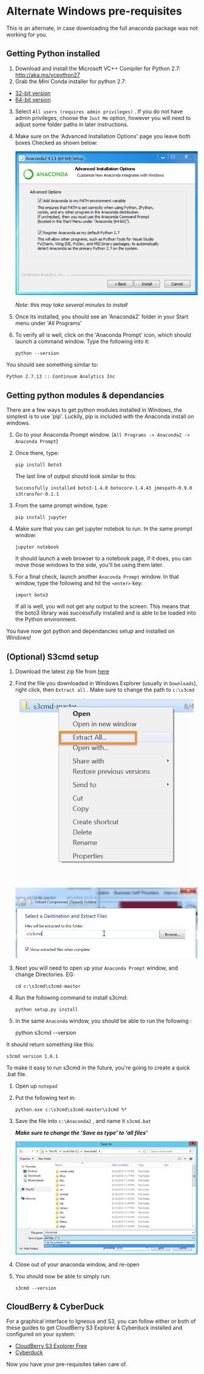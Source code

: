 # Alternate Windows pre-requisites


This is an alternate, in case downloading the full anaconda package was not working for you.

## Getting Python installed

1.  Download and install the Microsoft VC++ Compiler for Python 2.7: http://aka.ms/vcpython27
2.  Grab the *Mini* Conda installer for python 2.7:

* [32-bit version](https://repo.continuum.io/miniconda/Miniconda2-latest-Windows-x86.exe)
* [64-bit version](https://repo.continuum.io/miniconda/Miniconda2-latest-Windows-x86_64.exe)
3.  Select `All users (requires admin privileges)` .  If you do not have admin privileges, choose the `Just Me` option, however you will need to adjust some folder paths in later instructions.  

4.  Make sure on the 'Advanced Installation Options' page you leave both boxes Checked as shown below:

	![image](../pics/win_anaconda_install_opts.png)

	*Note: this may take several minutes to install*

5.  Once its installed, you should see an 'Anaconda2' folder in your Start menu under 'All Programs'


6.  To verify all is well, click on the 'Anaconda Prompt' icon, which should launch a command window.  Type the following into it:

		python --version

You should see something similar to:

	Python 2.7.13 :: Continuum Analytics Inc

## Getting python modules & dependancies


There are a few ways to get python modules installed in Windows, the simplest is to use 'pip'.  Luckily, pip is included with the Anaconda install on windows.

1.  Go to your Anaconda Prompt window. (`All Programs -> Anaconda2 -> Anaconda Prompt`)
2.  Once there, type:

		pip install boto3

	The last line of output should look similar to this:

		Successfully installed boto3-1.4.0 botocore-1.4.43 jmespath-0.9.0 s3transfer-0.1.1

3.  From the same prompt window, type:

		pip install jupyter


4.  Make sure that you can get jupyter notebok to run.  In the same prompt window:

		jupyter notebook

	It should launch a web browser to a notebook page, if it does, you can move those windows to the side, you'll be using them later.


5.  For a final check, launch another `Anaconda Prompt` window.  In that window, type the following and hit the `<enter>` key:

		import boto3
	If all is well, you will not get any output to the screen.  This means that the boto3 library was successfully installed and is able to be loaded into the Python environment.



You have now got python and dependancies setup and installed on Windows!


## (Optional) S3cmd setup

1.  Download the latest zip file from [here](https://github.com/s3tools/s3cmd/archive/master.zip)
2.  Find the file you downloaded in Windows Explorer (usually in `Downloads`), right click, then `Extract all` .  Make sure to change the path to `c:\s3cmd`

	![image](../pics/win_extract_s3cmd.png)

	![image](../pics/win_extract_all.png)


3.  Next you will need to open up your `Anaconda Prompt` window, and change Directories.  EG:

		cd c:\s3cmd\s3cmd-master

4.  Run the following command to install s3cmd:

		python setup.py install

5.  In the same `Anaconda` window, you should be able to run the following :

	python s3cmd --version

It should return something like this:

	s3cmd version 1.6.1

 To make it easy to run s3cmd in the future, you're going to create a quick .bat file.  

1.  Open up `notepad`
2.  Put the following text in:

		python.exe c:\s3cmd\s3cmd-master\s3cmd %*

3.  Save the file into `c:\Anaconda2` , and name it `s3cmd.bat`

	***Make sure to change the 'Save as type' to 'all files'***

	![image](../pics/win_save_bat.png)

4.  Close out of your anaconda window, and re-open
5.  You should now be able to simply run:

		s3cmd --version

## CloudBerry & CyberDuck

For a graphical interface to Igneous and S3, you can follow either or both of these guides to get CloudBerry S3 Explorer & Cyberduck installed and configured on your system:

* [CloudBerry S3 Explorer Free](https://community.igneous.io/hc/en-us/articles/222825147-CloudBerry-S3-Explorer-Free)
* [Cyberduck](https://community.igneous.io/hc/en-us/articles/222874108-Cyberduck-guide)

Now you have your pre-requisites taken care of.
